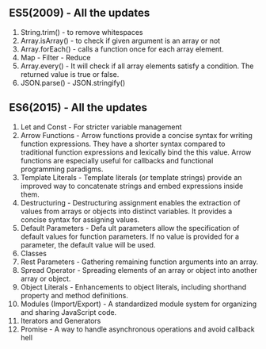 ## ES5(2009) - All the updates
1. String.trim() - to remove whitespaces
2. Array.isArray() - to check if given argument is an array or not
3. Array.forEach() - calls a function once for each array element.
4. Map - Filter - Reduce
5. Array.every() - It will check if all array elements satisfy a condition. The returned value is true or false.
6. JSON.parse() - JSON.stringify()

## ES6(2015) - All the updates
1. Let and Const - For stricter variable management
2. Arrow Functions - Arrow functions provide a concise syntax for writing function expressions. They have a shorter syntax compared to traditional function expressions and lexically bind the this value. Arrow functions are especially useful for callbacks and functional programming paradigms.
3. Template Literals - Template literals (or template strings) provide an improved way to concatenate strings and embed expressions inside them.
4. Destructuring - Destructuring assignment enables the extraction of values from arrays or objects into distinct variables. It provides a concise syntax for assigning values.
5. Default Parameters - Defa ult parameters allow the specification of default values for function parameters. If no value is provided for a parameter, the default value will be used.
6. Classes
7. Rest Parameters - Gathering remaining function arguments into an array.
8. Spread Operator - Spreading elements of an array or object into another array or object.
9. Object Literals - Enhancements to object literals, including shorthand property and method definitions.
10. Modules (Import/Export) - A standardized module system for organizing and sharing JavaScript code.
11. Iterators and Generators
12. Promise - A way to handle asynchronous operations and avoid callback hell